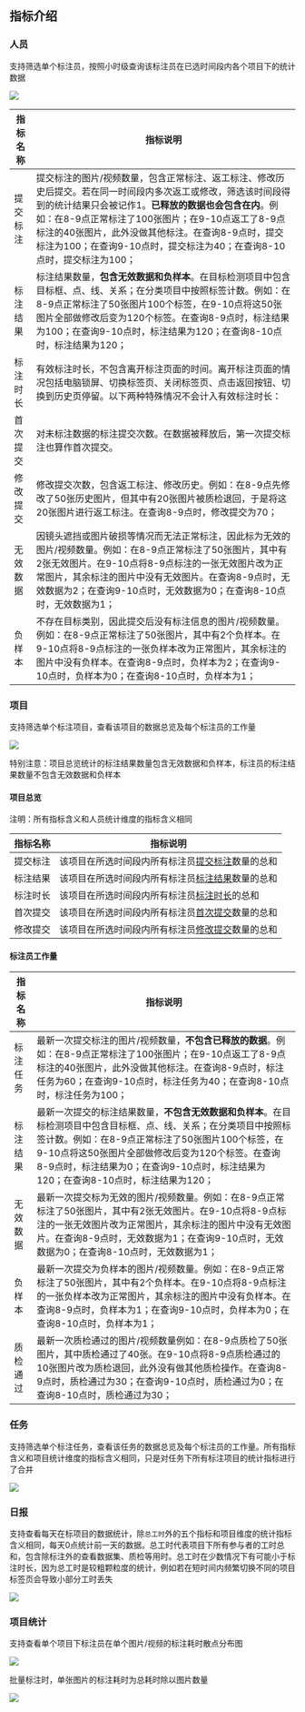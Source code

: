 ## 指标介绍

### 人员

支持筛选单个标注员，按照小时级查询该标注员在已选时间段内各个项目下的统计数据

![](images/绩效管理/image-4.png)

| **指标名称** | **指标说明**                                                                                                                                                                                     |
| -------- | -------------------------------------------------------------------------------------------------------------------------------------------------------------------------------------------- |
| 提交标注     | 提交标注的图片/视频数量，包含正常标注、返工标注、修改历史后提交。若在同一时间段内多次返工或修改，筛选该时间段得到的统计结果只会被记作1。**已释放的数据也会包含在内**。例如：在8-9点正常标注了100张图片；在9-10点返工了8-9点标注的40张图片，此外没做其他标注。在查询8-9点时，提交标注为100；在查询9-10点时，提交标注为40；在查询8-10点时，提交标注为100； |
| 标注结果     | 标注结果数量，**包含无效数据和负样本**。在目标检测项目中包含目标框、点、线、关系；在分类项目中按照标签计数。例如：在8-9点正常标注了50张图片100个标签，在9-10点将这50张图片全部做修改后变为120个标签。在查询8-9点时，标注结果为100；在查询9-10点时，标注结果为120；在查询8-10点时，标注结果为120；                            |
| 标注时长     | 有效标注时长，不包含离开标注页面的时间。离开标注页面的情况包括电脑锁屏、切换标签页、关闭标签页、点击返回按钮、切换到历史页停留。以下两种特殊情况不会计入有效标注时长：                                                                                                          |
| 首次提交     | 对未标注数据的标注提交次数。在数据被释放后，第一次提交标注也算作首次提交。                                                                                                                                                        |
| 修改提交     | 修改提交次数，包含返工标注、修改历史。例如：在8-9点先修改了50张历史图片，但其中有20张图片被质检退回，于是将这20张图片进行返工标注。在查询8-9点时，修改提交为70；                                                                                                      |
| 无效数据     | 因镜头遮挡或图片破损等情况而无法正常标注，因此标为无效的图片/视频数量。例如：在8-9点正常标注了50张图片，其中有2张无效图片。在9-10点将8-9点标注的一张无效图片改为正常图片，其余标注的图片中没有无效图片。在查询8-9点时，无效数据为2；在查询9-10点时，无效数据为0；在查询8-10点时，无效数据为1；                                |
| 负样本      | 不存在目标类别，因此提交后没有标注信息的图片/视频数量。例如：在8-9点正常标注了50张图片，其中有2个负样本。在9-10点将8-9点标注的一张负样本改为正常图片，其余标注的图片中没有负样本。在查询8-9点时，负样本为2；在查询9-10点时，负样本为0；在查询8-10点时，负样本为1；                                              |



### 项目

支持筛选单个标注项目，查看该项目的数据总览及每个标注员的工作量

![](images/绩效管理/image-5.png)

特别注意：项目总览统计的标注结果数量包含无效数据和负样本，标注员的标注结果数量不包含无效数据和负样本



#### 项目总览

注明：所有指标含义和人员统计维度的指标含义相同

| **指标名称** | **指标说明**                                                                                                              |
| -------- | --------------------------------------------------------------------------------------------------------------------- |
| 提交标注     | 该项目在所选时间段内所有标注员[提交标注](https://mx4lbik1jc.feishu.cn/docx/T0FCd5XHXoyO84xIyO6c64ywnUg#doxcnamZykSVgT8EUTWkBPoYpTg)数量的总和 |
| 标注结果     | 该项目在所选时间段内所有标注员[标注结果](https://mx4lbik1jc.feishu.cn/docx/T0FCd5XHXoyO84xIyO6c64ywnUg#doxcnV3NnHJWBsSHF0xIZbTYMuf)数量的总和 |
| 标注时长     | 该项目在所选时间段内所有标注员[标注时长](https://mx4lbik1jc.feishu.cn/docx/T0FCd5XHXoyO84xIyO6c64ywnUg#doxcnHjlolINz31uP6xtb12SWkf)的总和   |
| 首次提交     | 该项目在所选时间段内所有标注员[首次提交](https://mx4lbik1jc.feishu.cn/docx/T0FCd5XHXoyO84xIyO6c64ywnUg#doxcndSDiNSx3lI1SzsYgHKGbxg)数量的总和 |
| 修改提交     | 该项目在所选时间段内所有标注员[修改提交](https://mx4lbik1jc.feishu.cn/docx/T0FCd5XHXoyO84xIyO6c64ywnUg#doxcneQK9d4mswjYNGYVuOpwu2d)数量的总和 |



#### 标注员工作量

| **指标名称** | **指标说明**                                                                                                                                                                |
| -------- | ----------------------------------------------------------------------------------------------------------------------------------------------------------------------- |
| 标注任务     | 最新一次提交标注的图片/视频数量，**不包含已释放的数据**。例如：在8-9点正常标注了100张图片；在9-10点返工了8-9点标注的40张图片，此外没做其他标注。在查询8-9点时，标注任务为60；在查询9-10点时，标注任务为40；在查询8-10点时，标注任务为100；                                    |
| 标注结果     | 最新一次提交的标注结果数量，**不包含无效数据和负样本**。在目标检测项目中包含目标框、点、线、关系；在分类项目中按照标签计数。例如：在8-9点正常标注了50张图片100个标签，在9-10点将这50张图片全部做修改后变为120个标签。在查询8-9点时，标注结果为0；在查询9-10点时，标注结果为120；在查询8-10点时，标注结果为120； |
| 无效数据     | 最新一次提交标为无效的图片/视频数量。例如：在8-9点正常标注了50张图片，其中有2张无效图片。在9-10点将8-9点标注的一张无效图片改为正常图片，其余标注的图片中没有无效图片。在查询8-9点时，无效数据为1；在查询9-10点时，无效数据为0；在查询8-10点时，无效数据为1；                            |
| 负样本      | 最新一次提交为负样本的图片/视频数量。例如：在8-9点正常标注了50张图片，其中有2个负样本。在9-10点将8-9点标注的一张负样本改为正常图片，其余标注的图片中没有负样本。在查询8-9点时，负样本为1；在查询9-10点时，负样本为0；在查询8-10点时，负样本为1；                                  |
| 质检通过     | 最新一次质检通过的图片/视频数量例如：在8-9点质检了50张图片，其中质检通过了40张。在9-10点将8-9点质检通过的10张图片改为质检退回，此外没有做其他质检操作。在查询8-9点时，质检通过为30；在查询9-10点时，质检通过为0；在查询8-10点时，质检通过为30；                                |



### 任务

支持筛选单个标注任务，查看该任务的数据总览及每个标注员的工作量。所有指标含义和项目统计维度的指标含义相同，只是对任务下所有标注项目的统计指标进行了合并

![](images/绩效管理/image.png)



### 日报

支持查看每天在标项目的数据统计，除`总工时`外的五个指标和项目维度的统计指标含义相同，每天0点统计前一天的数据。总工时代表项目下所有参与者的工时总和，包含除标注外的查看数据集、质检等用时。总工时在少数情况下有可能小于标注时长，因为总工时是较粗颗粒度的统计，例如若在短时间内频繁切换不同的项目标签页会导致小部分工时丢失

![](images/绩效管理/image-1.png)



### 项目统计

支持查看单个项目下标注员在单个图片/视频的标注耗时散点分布图

![](images/绩效管理/image-2.png)

批量标注时，单张图片的标注耗时为总耗时除以图片数量



![](images/绩效管理/image-3.png)


